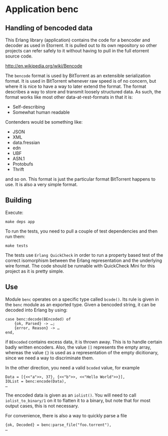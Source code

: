 # Application benc

## Handling of bencoded data

This Erlang library (application) contains the code for a bencoder and decoder as used in Etorrent. It is pulled out to its own repository so other projects can refer safely to it without having to pull in the full etorrent source code.

http://en.wikipedia.org/wiki/Bencode

The `bencode` format is used by BitTorrent as an extensible serialization format. It is used in BitTorrent whenever raw speed is of no concern, but where it is nice to have a way to later extend the format. The format describes a way to store and transmit loosely structured data. As such, the format works like most other data-at-rest-formats in that it is:

* Self-describing
* Somewhat human readable

Contenders would be something like:

* JSON
* XML
* data.fressian
* edn
* UBF
* ASN.1
* Protobufs
* Thrift

and so on. This format is just the particular format BitTorrent happens to use. It is also a very simple format.

## Building

Execute:

	make deps app
	
To run the tests, you need to pull a couple of test dependencies and then run them:

	make tests
	
The tests use `Erlang QuickCheck` in order to run a property based test of the correct isomorphism between the Erlang representation and the underlying wire format. The code should be runnable with QuickCheck Mini for this project as it is pretty simple.

## Use

Module `benc` operates on a specific type called `bcode()`. Its rule is given in the `benc` module as an exported type. Given a bencoded string, it can be decoded into Erlang by using:

	case benc:decode(BEncoded) of
	    {ok, Parsed} -> …;
	    {error, Reason} -> …
	end,
	
if `BEncoded` contains excess data, it is thrown away. This is to handle certain badly written encoders. Also, the value `[]` represents the empty array, whereas the value `{}` is used as a representation of the empty dicitionary, since we need a way to discriminate them.

In the other direction, you need a valid `bcoded` value, for example

	Data = [{<<"a">>, 37}, {<<"b">>, <<"Hello World">>}],
	IOList = benc:encode(Data),
	…
	
The encoded data is given as an `iolist()`. You will need to call `iolist_to_binary/1` on it to flatten it to a binary, but note that for most output cases, this is not necessary.

For convenience, there is also a way to quickly parse a file

	{ok, Decoded} = benc:parse_file("foo.torrent"),
	…

